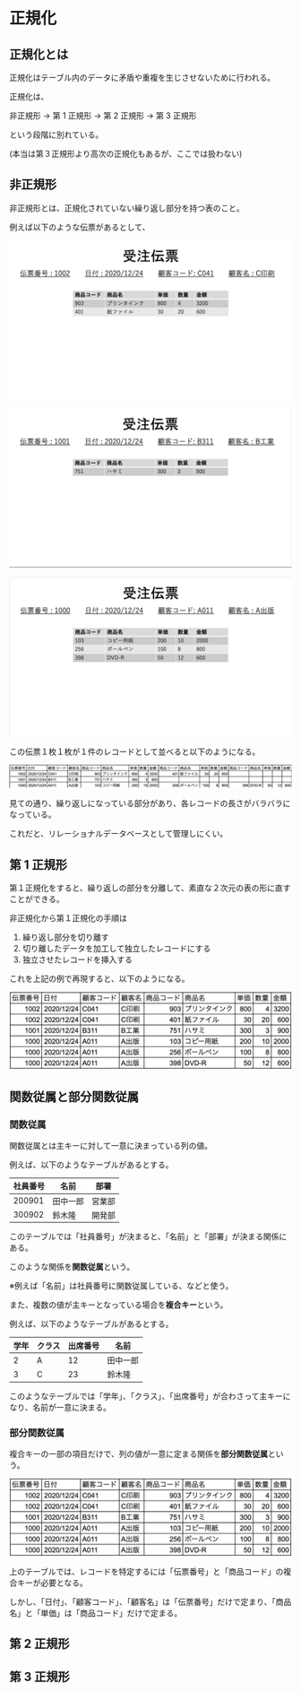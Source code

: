 # 正規化

## 正規化とは

正規化はテーブル内のデータに矛盾や重複を生じさせないために行われる。

正規化は、

非正規形 → 第 1 正規形 → 第 2 正規形 → 第 3 正規形

という段階に別れている。

(本当は第３正規形より高次の正規化もあるが、ここでは扱わない)

## 非正規形

非正規形とは、正規化されていない繰り返し部分を持つ表のこと。

例えば以下のような伝票があるとして、

![normalization1](../Images/normalization1.png)

![normalization2](../Images/normalization2.png)

![normalization3](../Images/normalization3.png)

この伝票１枚１枚が１件のレコードとして並べると以下のようになる。

![normalization4](../Images/normalization4.png)

見ての通り、繰り返しになっている部分があり、各レコードの長さがバラバラになっている。

これだと、リレーショナルデータベースとして管理しにくい。

## 第 1 正規形

第１正規化をすると、繰り返しの部分を分離して、素直な２次元の表の形に直すことができる。

非正規化から第１正規化の手順は

1. 繰り返し部分を切り離す
2. 切り離したデータを加工して独立したレコードにする
3. 独立させたレコードを挿入する

これを上記の例で再現すると、以下のようになる。

![normalization5](../Images/normalization5.png)

## 関数従属と部分関数従属

### 関数従属

関数従属とは主キーに対して一意に決まっている列の値。

例えば、以下のようなテーブルがあるとする。

| 社員番号 | 名前     | 部署   |
| -------- | -------- | ------ |
| 200901   | 田中一郎 | 営業部 |
| 300902   | 鈴木隆   | 開発部 |

このテーブルでは「社員番号」が決まると、「名前」と「部署」が決まる関係にある。

このような関係を**関数従属**という。

※例えば「名前」は社員番号に関数従属している、などと使う。

また、複数の値が主キーとなっている場合を**複合キー**という。

例えば、以下のようなテーブルがあるとする。

| 学年 | クラス | 出席番号 | 名前     |
| ---- | ------ | -------- | -------- |
| 2    | A      | 12       | 田中一郎 |
| 3    | C      | 23       | 鈴木隆   |

このようなテーブルでは「学年」、「クラス」、「出席番号」が合わさって主キーになり、名前が一意に決まる。

### 部分関数従属

複合キーの一部の項目だけで、列の値が一意に定まる関係を**部分関数従属**という。

![normalization5](../Images/normalization5.png)

上のテーブルでは、レコードを特定するには「伝票番号」と「商品コード」の複合キーが必要となる。

しかし、「日付」、「顧客コード」、「顧客名」は「伝票番号」だけで定まり、「商品名」と「単価」は「商品コード」だけで定まる。

## 第 2 正規形

## 第 3 正規形
